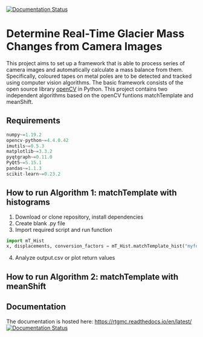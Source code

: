 [![Documentation Status](https://readthedocs.org/projects/rtgmc/badge/?version=latest)](https://rtgmc.readthedocs.io/en/latest/?badge=latest)

# Determine Real-Time Glacier Mass Changes from Camera Images

This project aims to set up a framework that is able to process series of camera images and automatically calculate a mass balance from them. Specifically, coloured tapes on metal poles are to be detected and tracked using computer vision algorithms.
The basic framework consists of the open source library [openCV](https://opencv.org/) in Python. This project contains two independent algorithms based on the openCV funtions matchTemplate and meanShift.

## Requirements
```python
numpy~=1.19.2
opencv-python~=4.4.0.42
imutils~=0.5.3
matplotlib~=3.3.2
pyqtgraph~=0.11.0
PyQt5~=5.15.1
pandas~=1.1.3
scikit-learn~=0.23.2
```

## How to run Algorithm 1: matchTemplate with histograms
1. Download or clone repository, install dependencies
2. Create blank .py file
3. Import required script and run function
```python
import mT_Hist
x, displacements, conversion_factors = mT_Hist.matchTemplate_hist("myfolder", "template.jpg", 0.70, wait=1, vis=False, plotting=False, csv=True)
```
4. Analyze output.csv or plot return values

## How to run Algorithm 2: matchTemplate with meanShift

## Documentation
The documentation is hosted here: https://rtgmc.readthedocs.io/en/latest/ 
[![Documentation Status](https://readthedocs.org/projects/rtgmc/badge/?version=latest)](https://rtgmc.readthedocs.io/en/latest/?badge=latest)


